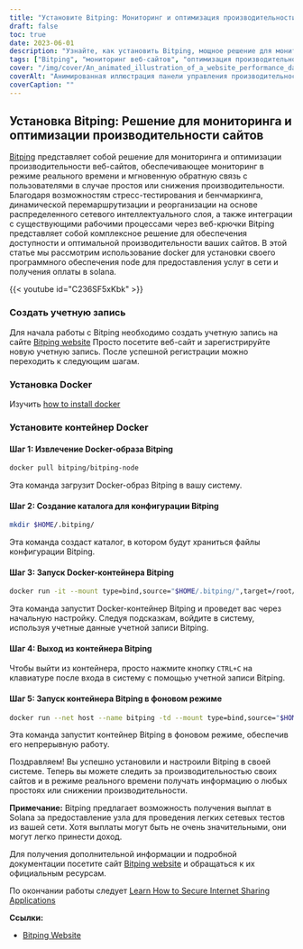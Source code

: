 ```yaml
---
title: "Установите Bitping: Мониторинг и оптимизация производительности сайта в режиме реального времени"
draft: false
toc: true
date: 2023-06-01
description: "Узнайте, как установить Bitping, мощное решение для мониторинга и оптимизации производительности веб-сайтов, позволяющее в режиме реального времени получать информацию о простоях и снижении производительности."
tags: ["Bitping", "мониторинг веб-сайтов", "оптимизация производительности", "мониторинг в режиме реального времени", "время простоя", "снижение производительности", "стресс-тестирование", "бенчмаркинг", "динамическая перемаршрутизация", "перепрофилирование", "сетевая разведка", "webhooks", "Solana", "узел", "тестирование легких сетей", "выплаты", "заработок", "производительность сайта", "аналитика сайта", "веб-мониторинг", "мониторинг производительности", "контроль работоспособности", "мониторинг реальных пользователей", "тестирование сети", "отзывы о сайте", "оповещения на сайте", "интеллектуальный уровень сети", "решение для мониторинга", "производительность сети", "показатели эффективности"]
cover: "/img/cover/An_animated_illustration_of_a_website_performance_dashboard.png"
coverAlt: "Анимированная иллюстрация панели управления производительностью сайта с показателями и предупреждениями в реальном времени."
coverCaption: ""
---
```


## Установка Bitping: Решение для мониторинга и оптимизации производительности сайтов

[Bitping](https://bitping.com) представляет собой решение для мониторинга и оптимизации производительности веб-сайтов, обеспечивающее мониторинг в режиме реального времени и мгновенную обратную связь с пользователями в случае простоя или снижения производительности. Благодаря возможностям стресс-тестирования и бенчмаркинга, динамической перемаршрутизации и реорганизации на основе распределенного сетевого интеллектуального слоя, а также интеграции с существующими рабочими процессами через веб-крючки Bitping представляет собой комплексное решение для обеспечения доступности и оптимальной производительности ваших сайтов. В этой статье мы рассмотрим использование docker для установки своего программного обеспечения node для предоставления услуг в сети и получения оплаты в solana.

{{< youtube id="C236SF5xKbk" >}}

### Создать учетную запись

Для начала работы с Bitping необходимо создать учетную запись на сайте [Bitping website](https://bitping.com) Просто посетите веб-сайт и зарегистрируйте новую учетную запись. После успешной регистрации можно переходить к следующим шагам.

### Установка Docker

Изучить [how to install docker](https://simeononsecurity.ch/other/creating-profitable-low-powered-crypto-miners/#installing-docker)

### Установите контейнер Docker

#### Шаг 1: Извлечение Docker-образа Bitping
```bash
docker pull bitping/bitping-node
```

Эта команда загрузит Docker-образ Bitping в вашу систему.

#### Шаг 2: Создание каталога для конфигурации Bitping

```bash
mkdir $HOME/.bitping/
```
Эта команда создаст каталог, в котором будут храниться файлы конфигурации Bitping.

#### Шаг 3: Запуск Docker-контейнера Bitping

```bash
docker run -it --mount type=bind,source="$HOME/.bitping/",target=/root/.bitping bitping/bitping-node:latest
```

Эта команда запустит Docker-контейнер Bitping и проведет вас через начальную настройку. Следуя подсказкам, войдите в систему, используя учетные данные учетной записи Bitping.

#### Шаг 4: Выход из контейнера Bitping
Чтобы выйти из контейнера, просто нажмите кнопку `CTRL+C` на клавиатуре после входа в систему с помощью учетной записи Bitping.

#### Шаг 5: Запуск контейнера Bitping в фоновом режиме
```bash
docker run --net host --name bitping -td --mount type=bind,source="$HOME/.bitping/",target=/root/.bitping bitping/bitping-node:latest
```

Эта команда запустит контейнер Bitping в фоновом режиме, обеспечив его непрерывную работу.

Поздравляем! Вы успешно установили и настроили Bitping в своей системе. Теперь вы можете следить за производительностью своих сайтов и в режиме реального времени получать информацию о любых простоях или снижении производительности.

**Примечание:** Bitping предлагает возможность получения выплат в Solana за предоставление узла для проведения легких сетевых тестов из вашей сети. Хотя выплаты могут быть не очень значительными, они могут легко принести доход.

Для получения дополнительной информации и подробной документации посетите сайт [Bitping website](https://bitping.com) и обращаться к их официальным ресурсам.

По окончании работы следует [Learn How to Secure Internet Sharing Applications](https://simeononsecurity.ch/other/how-to-secure-internet-sharing-applications/)

**Ссылки:**

- [Bitping Website](https://bitping.com)
